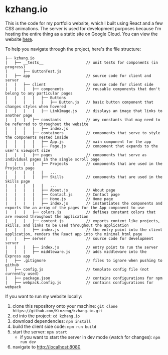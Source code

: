 # kzhang.io

This is the code for my portfolio website, which I built using React and a few CSS animations. The server is used for development purposes because I'm hosting the entire thing as a static site on Google Cloud. You can view the website [here](http://kzhang.io).

To help you navigate through the project, here's the file structure:

```
├── kzhang.io
|   ├── __tests__                   // unit tests for components (in progress)
|       ├── ButtonTest.js
|   ├── app                         // source code for client and server
|   |   ├── client                  // source code for client side
|   |   |   ├── components          // reusable components that don't belong to any particular pages
|   |   |   |   ├── Buttons
|   |   |   |   |   ├── Button.js   // basic button component that changes styles when hovered
|   |   |   |   ├── LinkImage.js    // displays an image that links to another page
|   |   |   ├── constants           // any constants that may need to be referred to throughout the website
|   |   |   |   ├── index.js
|   |   |   ├── containers          // components that serve to style the components nested inside
|   |   |   |   ├── App.js          // main component for the app
|   |   |   |   ├── Page.js         // component that expands to the user's viewport size
|   |   |   ├── pages               // components that serve as individual pages in the single scroll page
|   |   |   |   ├── Projects        // components that are used in the Projects page
|   |   |   |   |   ...
|   |   |   |   ├── Skills          // components that are used in the Skills page
|   |   |   |   |   ...
|   |   |   |   ├── About.js        // About page
|   |   |   |   ├── Contact.js      // Contact page
|   |   |   |   ├── Home.js         // Home page
|   |   |   |   ├── index.js        // instantiates the components and exports the an array of the pages for the App component to use
|   |   |   ├── colors.js           // defines constant colors that are reused throughout the application
|   |   |   ├── content.js          // exports content like projects, skills, and links to be used throughout the application
|   |   |   ├── index.js            // the entry point into the client application, renders the React app into the minimal html page
|   |   ├── server                  // source code for development server
|   |   |   ├── index.js            // entry point to run the server
|   |   |   ├── middleware.js       // adds middleware into the Express app
|   ├── .gitignore                  // files to ignore when pushing to github
|   ├── config.js                   // template config file (not currently used)
|   ├── package.json                // contains configurations for npm
|   ├── webpack.config.js           // contains configurations for webpack
```

If you want to run my website locally:
  1. clone this repository onto your machine: `git clone https://github.com/Kinzeng/kzhang.io.git`
  2. cd into the project: `cd kzhang.io`
  3. download dependencies: `npm install`
  4. build the client side code: `npm run build`
  5. start the server: `npm start`
      * if you want to start the server in dev mode (watch for changes): `npm run dev`
  6. navigate to [http://localhost:8080](http://localhost:8080)
